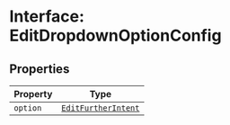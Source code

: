 # Interface: EditDropdownOptionConfig

## Properties

| Property | Type |
| ------ | ------ |
| `option` | [`EditFurtherIntent`](../../../ExportConfig.types/enumerations/edit-further-intent.md) |

